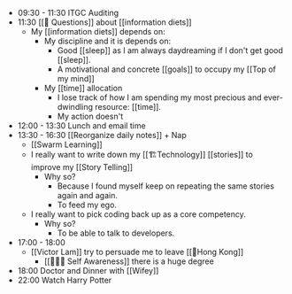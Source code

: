 - 09:30 - 11:30 ITGC Auditing
- 11:30 [[🤔 Questions]] about [[information diets]]
    - My [[information diets]] depends on:
        - My discipline and it is depends on:
            - Good [[sleep]] as I am always daydreaming if I don't get good [[sleep]].
            - A motivational and concrete [[goals]] to occupy my [[Top of my mind]]
        - My [[time]] allocation
            - I lose track of how I am spending my most precious and ever-dwindling resource: [[time]].
            - My action doesn't 
- 12:00 - 13:30 Lunch and email time
- 13:30 - 16:30 [[Reorganize daily notes]] + Nap
    - [[Swarm Learning]]
    - I really want to write down my [[🏗️Technology]] [[stories]] to improve my [[Story Telling]]
        - Why so?
            - Because I found myself keep on repeating the same stories again and again.
            - To feed my ego.
    - I really want to pick coding back up as a core competency.
        - Why so?
            - To be able to talk to developers.
- 17:00 - 18:00
    - [[Victor Lam]] try to persuade me to leave [[🏴Hong Kong]]
        - [[🧘🏻‍♂️ Self Awareness]] there is a huge degree 
- 18:00 Doctor and Dinner with [[Wifey]]
- 22:00 Watch Harry Potter
